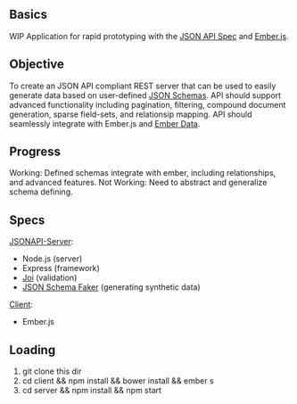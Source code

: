 ## Basics
WIP Application for rapid prototyping with the [JSON API Spec](jsonapi.org) and [Ember.js](emberjs.com).

## Objective
To create an JSON API compliant REST server that can be
used to easily generate data based on user-defined [JSON Schemas](json-schema.org/). API should support advanced functionality including
pagination, filtering, compound document generation, sparse
field-sets, and relationsip mapping. API should seamlessly
integrate with Ember.js and [Ember Data](https://github.com/emberjs/data
).

## Progress
Working: Defined schemas integrate with ember, including relationships,
and advanced features.
Not Working: Need to abstract and generalize schema defining.

## Specs
[JSONAPI-Server](https://github.com/holidayextras/jsonapi-server):
* Node.js (server)
* Express (framework)
* [Joi](https://github.com/hapijs/joi/blob/v8.0.5/API.md) (validation)
* [JSON Schema Faker](https://github.com/json-schema-faker/json-schema-faker) (generating synthetic data)

[Client](emberjs.com):
* Ember.js

## Loading
1. git clone this dir
2. cd client && npm install && bower install && ember s
3. cd server && npm install && npm start

